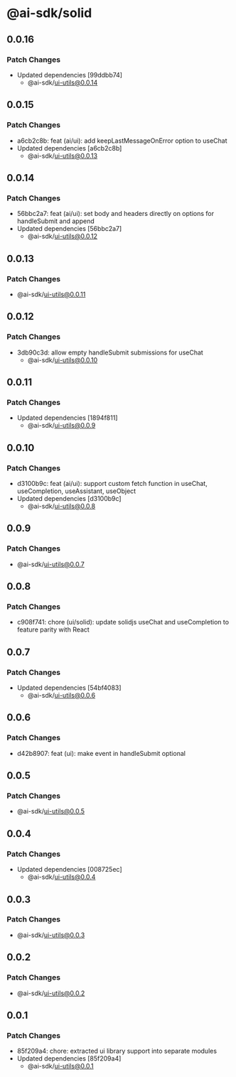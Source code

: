 # @ai-sdk/solid

## 0.0.16

### Patch Changes

- Updated dependencies [99ddbb74]
  - @ai-sdk/ui-utils@0.0.14

## 0.0.15

### Patch Changes

- a6cb2c8b: feat (ai/ui): add keepLastMessageOnError option to useChat
- Updated dependencies [a6cb2c8b]
  - @ai-sdk/ui-utils@0.0.13

## 0.0.14

### Patch Changes

- 56bbc2a7: feat (ai/ui): set body and headers directly on options for handleSubmit and append
- Updated dependencies [56bbc2a7]
  - @ai-sdk/ui-utils@0.0.12

## 0.0.13

### Patch Changes

- @ai-sdk/ui-utils@0.0.11

## 0.0.12

### Patch Changes

- 3db90c3d: allow empty handleSubmit submissions for useChat
  - @ai-sdk/ui-utils@0.0.10

## 0.0.11

### Patch Changes

- Updated dependencies [1894f811]
  - @ai-sdk/ui-utils@0.0.9

## 0.0.10

### Patch Changes

- d3100b9c: feat (ai/ui): support custom fetch function in useChat, useCompletion, useAssistant, useObject
- Updated dependencies [d3100b9c]
  - @ai-sdk/ui-utils@0.0.8

## 0.0.9

### Patch Changes

- @ai-sdk/ui-utils@0.0.7

## 0.0.8

### Patch Changes

- c908f741: chore (ui/solid): update solidjs useChat and useCompletion to feature parity with React

## 0.0.7

### Patch Changes

- Updated dependencies [54bf4083]
  - @ai-sdk/ui-utils@0.0.6

## 0.0.6

### Patch Changes

- d42b8907: feat (ui): make event in handleSubmit optional

## 0.0.5

### Patch Changes

- @ai-sdk/ui-utils@0.0.5

## 0.0.4

### Patch Changes

- Updated dependencies [008725ec]
  - @ai-sdk/ui-utils@0.0.4

## 0.0.3

### Patch Changes

- @ai-sdk/ui-utils@0.0.3

## 0.0.2

### Patch Changes

- @ai-sdk/ui-utils@0.0.2

## 0.0.1

### Patch Changes

- 85f209a4: chore: extracted ui library support into separate modules
- Updated dependencies [85f209a4]
  - @ai-sdk/ui-utils@0.0.1

